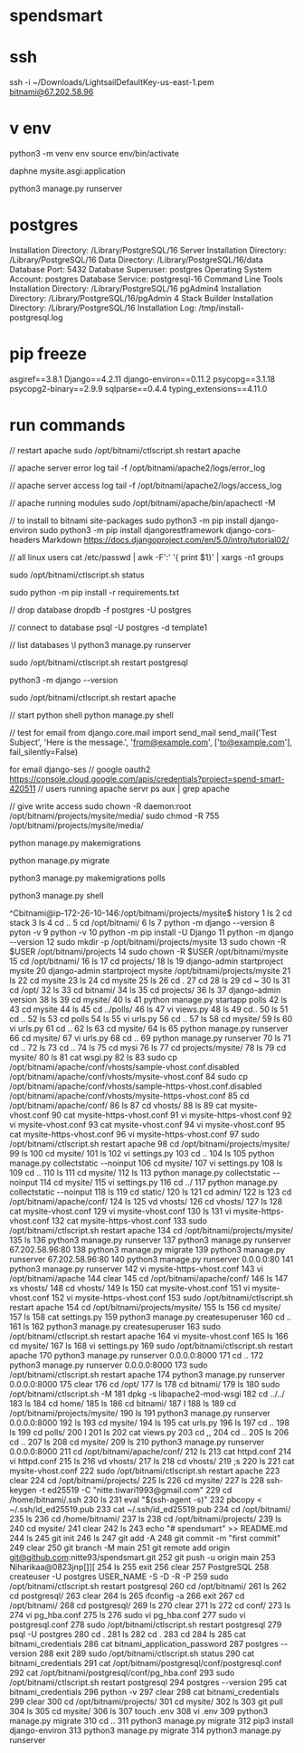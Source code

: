 # spendsmart

# ssh
ssh -i ~/Downloads/LightsailDefaultKey-us-east-1.pem bitnami@67.202.58.96

# v env
python3 -m venv env 
source env/bin/activate

daphne mysite.asgi:application  

python3 manage.py runserver

# postgres
Installation Directory: /Library/PostgreSQL/16
Server Installation Directory: /Library/PostgreSQL/16
Data Directory: /Library/PostgreSQL/16/data
Database Port: 5432
Database Superuser: postgres
Operating System Account: postgres
Database Service: postgresql-16
Command Line Tools Installation Directory: /Library/PostgreSQL/16
pgAdmin4 Installation Directory: /Library/PostgreSQL/16/pgAdmin 4
Stack Builder Installation Directory: /Library/PostgreSQL/16
Installation Log: /tmp/install-postgresql.log

# pip freeze
asgiref==3.8.1
Django==4.2.11
django-environ==0.11.2
psycopg==3.1.18
psycopg2-binary==2.9.9
sqlparse==0.4.4
typing_extensions==4.11.0

# run commands

// restart apache
sudo /opt/bitnami/ctlscript.sh restart apache

// apache server error log
tail -f /opt/bitnami/apache2/logs/error_log 

// apache server access log
tail -f /opt/bitnami/apache2/logs/access_log 

// apache running modules
sudo /opt/bitnami/apache/bin/apachectl -M

// to install to bitnami site-packages
sudo python3 -m pip install django-environ 
sudo python3 -m pip install djangorestframework django-cors-headers Markdown
https://docs.djangoproject.com/en/5.0/intro/tutorial02/

// all linux users
 cat /etc/passwd | awk -F':' '{ print $1}' | xargs -n1 groups

sudo /opt/bitnami/ctlscript.sh status

sudo  python -m pip install -r requirements.txt 

// drop database
dropdb -f postgres -U postgres

// connect to database
 psql -U postgres -d template1

// list databases
\l
python3 manage.py runserver

sudo /opt/bitnami/ctlscript.sh restart postgresql

python3 -m django --version                                  

sudo /opt/bitnami/ctlscript.sh restart apache

// start python shell
python manage.py shell

// test for email
from django.core.mail import send_mail
send_mail('Test Subject', 'Here is the message.', 'from@example.com', ['to@example.com'], fail_silently=False)


for email
 django-ses
// google oauth2
https://console.cloud.google.com/apis/credentials?project=spend-smart-420511
// users running apache servr
ps aux | grep apache

// give write access
sudo chown -R daemon:root /opt/bitnami/projects/mysite/media/
sudo chmod -R 755 /opt/bitnami/projects/mysite/media/

python manage.py makemigrations

python manage.py migrate

python3 manage.py makemigrations polls

python3 manage.py shell


^Cbitnami@ip-172-26-10-146:/opt/bitnami/projects/mysite$ history
    1  ls
    2  cd stack
    3  ls
    4  cd ..
    5  cd /opt/bitnami/
    6  ls
    7  python -m django --version
    8  pyton -v
    9  python -v
   10  python -m pip install -U Django
   11  python -m django --version
   12  sudo mkdir -p /opt/bitnami/projects/mysite
   13  sudo chown -R $USER /opt/bitnami/projects
   14  sudo chown -R $USER /opt/bitnami/mysite
   15  cd /opt/bitnami/
   16  ls
   17  cd projects/
   18  ls
   19  django-admin startproject mysite
   20  django-admin startproject mysite /opt/bitnami/projects/mysite
   21  ls
   22  cd mysite
   23  ls
   24  cd mysite
   25  ls
   26  cd .
   27  cd
   28  ls
   29  cd ~
   30  ls
   31  cd /opt/
   32  ls
   33  cd bitnami/
   34  ls
   35  cd projects/
   36  ls
   37  django-admin version
   38  ls
   39  cd mysite/
   40  ls
   41  python manage.py startapp polls
   42  ls
   43  cd mysite
   44  ls
   45  cd ../polls/
   46  ls
   47  vi views.py
   48  ls
   49  cd..
   50  ls
   51  cd ..
   52  ls
   53  cd polls
   54  ls
   55  vi urls.py
   56  cd ..
   57  ls
   58  cd mysite/
   59  ls
   60  vi urls.py 
   61  cd ..
   62  ls
   63  cd mysite/
   64  ls
   65  python manage.py runserver
   66  cd mysite/
   67  vi urls.py 
   68  cd ..
   69  python manage.py runserver
   70  ls
   71  cd ..
   72  ls
   73  cd ..
   74  ls
   75  cd mysi
   76  ls
   77  cd projects/mysite/
   78  ls
   79  cd mysite/
   80  ls
   81  cat wsgi.py
   82  ls
   83  sudo cp /opt/bitnami/apache/conf/vhosts/sample-vhost.conf.disabled /opt/bitnami/apache/conf/vhosts/mysite-vhost.conf
   84  sudo cp /opt/bitnami/apache/conf/vhosts/sample-https-vhost.conf.disabled /opt/bitnami/apache/conf/vhosts/mysite-https-vhost.conf
   85  cd /opt/bitnami/apache/conf/
   86  ls
   87  cd vhosts/
   88  ls
   89  cat mysite-vhost.conf 
   90  cat mysite-https-vhost.conf 
   91  vi mysite-https-vhost.conf 
   92  vi mysite-vhost.conf 
   93  cat mysite-vhost.conf 
   94  vi mysite-vhost.conf 
   95  cat mysite-https-vhost.conf 
   96  vi mysite-https-vhost.conf 
   97  sudo /opt/bitnami/ctlscript.sh restart apache
   98  cd /opt/bitnami/projects/mysite/
   99  ls
  100  cd mysite/
  101  ls
  102  vi settings.py 
  103  cd ..
  104  ls
  105  python manage.py collectstatic --noinput
  106  cd mysite/
  107  vi settings.py 
  108  ls
  109  cd ..
  110  ls
  111  cd mysite/
  112  ls
  113  python manage.py collectstatic --noinput
  114  cd mysite/
  115  vi settings.py 
  116  cd ../
  117  python manage.py collectstatic --noinput
  118  ls
  119  cd static/
  120  ls
  121  cd admin/
  122  ls
  123  cd /opt/bitnami/apache/conf/
  124  ls
  125  vd vhosts/
  126  cd vhosts/
  127  ls
  128  cat mysite-vhost.conf 
  129  vi mysite-vhost.conf 
  130  ls
  131  vi mysite-https-vhost.conf 
  132  cat mysite-https-vhost.conf 
  133  sudo /opt/bitnami/ctlscript.sh restart apache
  134  cd /opt/bitnami/projects/mysite/
  135  ls
  136  python3 manage.py runserver 
  137  python3 manage.py runserver 67.202.58.96:80
  138  python3 manage.py migrate
  139  python3 manage.py runserver 67.202.58.96:80
  140  python3 manage.py runserver 0.0.0.0:80
  141  python3 manage.py runserver 
  142  vi mysite-https-vhost.conf 
  143  vi /opt/bitnami/apache
  144  clear
  145  cd /opt/bitnami/apache/conf/
  146  ls
  147  xs vhosts/
  148  cd vhosts/
  149  ls
  150  cat mysite-vhost.conf 
  151  vi  mysite-vhost.conf
  152  vi  mysite-https-vhost.conf 
  153  sudo /opt/bitnami/ctlscript.sh restart apache
  154  cd /opt/bitnami/projects/mysite/
  155  ls
  156  cd mysite/
  157  ls
  158  cat settings.py 
  159  python3 manage.py createsuperuser
  160  cd ..
  161  ls
  162  python3 manage.py createsuperuser
  163  sudo /opt/bitnami/ctlscript.sh restart apache
  164  vi  mysite-vhost.conf
  165  ls
  166  cd mysite/
  167  ls
  168  vi settings.py 
  169  sudo /opt/bitnami/ctlscript.sh restart apache
  170  python3 manage.py runserver 0.0.0.0:8000
  171  cd ..
  172  python3 manage.py runserver 0.0.0.0:8000
  173  sudo /opt/bitnami/ctlscript.sh restart apache
  174  python3 manage.py runserver 0.0.0.0:8000
  175  clear
  176  cd /opt/
  177  ls
  178  cd bitnami/
  179  ls
  180  sudo /opt/bitnami/ctlscript.sh -M
  181  dpkg -s libapache2-mod-wsgi
  182  cd ../../
  183  ls
  184  cd home/
  185  ls
  186  cd bitnami/
  187  l
  188  ls
  189  cd /opt/bitnami/projects/mysite/
  190  ls
  191  python3 manage.py runserver 0.0.0.0:8000
  192  ls
  193  cd mysite/
  194  ls
  195  cat urls.py 
  196  ls
  197  cd ..
  198  ls
  199  cd polls/
  200  l
  201  ls
  202  cat views.py 
  203  cd ,,
  204  cd ..
  205  ls
  206  cd ..
  207  ls
  208  cd mysite/
  209  ls
  210  python3 manage.py runserver 0.0.0.0:8000
  211  cd /opt/bitnami/apache/conf/
  212  ls
  213  cat httpd.conf 
  214  vi httpd.conf 
  215  ls
  216  vd vhosts/
  217  ls
  218  cd vhosts/
  219  ;s
  220  ls
  221  cat mysite-vhost.conf 
  222  sudo /opt/bitnami/ctlscript.sh restart apache
  223  clear
  224  cd /opt/bitnami/projects/
  225  ls
  226  cd mysite/
  227  ls
  228  ssh-keygen -t ed25519 -C "nitte.tiwari1993@gmail.com"
  229  cd /home/bitnami/.ssh
  230  ls
  231  eval "$(ssh-agent -s)"
  232  pbcopy < ~/.ssh/id_ed25519.pub
  233  cat  ~/.ssh/id_ed25519.pub
  234  cd /opt/bitnami/
  235  ls
  236  cd /home/bitnami/
  237  ls
  238  cd /opt/bitnami/projects/
  239  ls
  240  cd mysite/
  241  clear
  242  ls
  243  echo "# spendsmart" >> README.md
  244  ls
  245  git init
  246  ls
  247  git add -A
  248  git commit -m "first commit"
  249  clear
  250  git branch -M main
  251  git remote add origin git@github.com:nitte93/spendsmart.git
  252  git push -u origin main
  253  Niharikaa@0823jnp[]]\[
  254  ls
  255  exit
  256  clear
  257  PostgreSQL
  258  createuser -U postgres USER_NAME -S -D -R -P
  259  sudo /opt/bitnami/ctlscript.sh restart postgresql
  260  cd /opt/bitnami/
  261  ls
  262  cd postgresql/
  263  clear
  264  ls
  265  ifconfig -a
  266  exit
  267  cd /opt/bitnami/
  268  cd postgresql/
  269  ls
  270  clear
  271  ls
  272  cd conf/
  273  ls
  274  vi pg_hba.conf 
  275  ls
  276  sudo vi pg_hba.conf 
  277  sudo vi postgresql.conf 
  278  sudo /opt/bitnami/ctlscript.sh restart postgresql
  279  psql -U postgres
  280  cd .
  281  ls
  282  cd .
  283  cd 
  284  ls
  285  cat bitnami_credentials 
  286  cat bitnami_application_password 
  287  postgres --version
  288  exit
  289  sudo /opt/bitnami/ctlscript.sh status
  290  cat bitnami_credentials 
  291  cat /opt/bitnami/postgresql/conf/postgresql.conf
  292  cat /opt/bitnami/postgresql/conf/pg_hba.conf
  293  sudo /opt/bitnami/ctlscript.sh restart postgresql
  294  postgres --version
  295  cat bitnami_credentials 
  296  python -v
  297  clear
  298  cat bitnami_credentials 
  299  clear
  300  cd /opt/bitnami/projects/
  301  cd mysite/
  302  ls
  303  git pull
  304  ls
  305  cd mysite/
  306  ls
  307  touch .env
  308  vi .env
  309  python3 manage.py migrate
  310  cd ..
  311  python3 manage.py migrate
  312  pip3 install django-environ
  313  python3 manage.py migrate
  314  python3 manage.py runserver